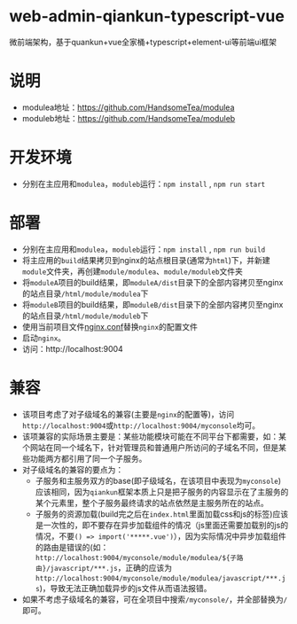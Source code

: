 # web-admin-qiankun-typescript-vue
微前端架构，基于quankun+vue全家桶+typescript+element-ui等前端ui框架



# 说明

- modulea地址：https://github.com/HandsomeTea/modulea
- moduleb地址：https://github.com/HandsomeTea/moduleb



# 开发环境

- 分别在主应用和`modulea`，`moduleb`运行：`npm install` , `npm run start`



# 部署

- 分别在主应用和`modulea`，`moduleb`运行：`npm install` , `npm run build`
- 将主应用的`build`结果拷贝到nginx的站点根目录(通常为`html`)下，并新建`module`文件夹，再创建`module/modulea`、`module/moduleb`文件夹
- 将`moduleA`项目的build结果，即`moduleA/dist`目录下的全部内容拷贝至nginx的站点目录`/html/module/modulea`下
- 将`moduleB`项目的build结果，即`moduleB/dist`目录下的全部内容拷贝至nginx的站点目录`/html/module/moduleb`下
- 使用当前项目文件[nginx.conf](https://github.com/HandsomeTea/web-admin-qiankun-typescript-vue/blob/develop/nginx.conf)替换`nginx`的配置文件
- 启动`nginx`。
- 访问：http://localhost:9004



# 兼容

- 该项目考虑了对子级域名的兼容(主要是`nginx`的配置等)，访问`http://localhost:9004`或`http://localhost:9004/myconsole`均可。
- 该项兼容的实际场景主要是：某些功能模块可能在不同平台下都需要，如：某个网站在同一个域名下，针对管理员和普通用户所访问的子域名不同，但是某些功能两方都引用了同一个子服务。
- 对子级域名的兼容的要点为：
  - 子服务和主服务双方的base(即子级域名，在该项目中表现为`myconsole`)应该相同，因为`qiankun`框架本质上只是把子服务的内容显示在了主服务的某个元素里，整个子服务最终请求的站点依然是主服务所在的站点。
  - 子服务的资源加载(build完之后在`index.html`里面加载css和js的标签)应该是一次性的，即不要存在异步加载组件的情况（js里面还需要加载别的js的情况，不要`() => import('*****.vue')`），因为实际情况中异步加载组件的路由是错误的(如：`http://localhost:9004/myconsole/module/modulea/${子路由}/javascript/***.js`，正确的应该为`http://localhost:9004/myconsole/module/modulea/javascript/***.js`)，导致无法正确加载异步的js文件从而语法报错。
- 如果不考虑子级域名的兼容，可在全项目中搜索`/myconsole/`，并全部替换为`/`即可。

